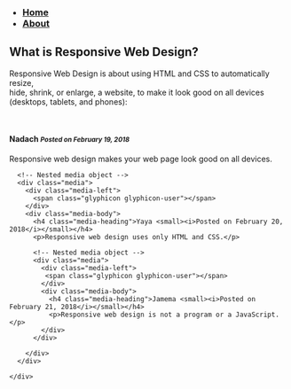 <head>
  <meta charset="utf-8">
  <meta name="viewport" content="width=device-width, initial-scale=1">
  <link rel="stylesheet" href="https://maxcdn.bootstrapcdn.com/bootstrap/3.3.7/css/bootstrap.min.css">
  <script src="https://ajax.googleapis.com/ajax/libs/jquery/3.3.1/jquery.min.js"></script>
  <script src="https://maxcdn.bootstrapcdn.com/bootstrap/3.3.7/js/bootstrap.min.js"></script>
</head>
<body>
  
  <nav id="site-nav">
<ul>
  <h3> <li><a href="#home" class="active">Home</a></li>
   
   <li><a href="about.html">About</a></li></h3>
   
  <a href="javascript:void(0);" class="icon" onclick="myFunction()">
    <i class="fa fa-bars"></i>
  </a>
</ul>
</nav>

<div class="container">
  <h2>What is Responsive Web Design?</h2>
  <p>Responsive Web Design is about using HTML and CSS to automatically resize, <br>
    hide, shrink, or enlarge, a website, to make it look good on all devices (desktops, tablets, and phones):</p><br>
  <div class="media">
    <div class="media-left">
      <span class="glyphicon glyphicon-user"></span>
    </div>
    <div class="media-body">
      <h4 class="media-heading">Nadach <small><i>Posted on February 19, 2018</i></small></h4>
      <p>Responsive web design makes your web page look good on all devices.</p>
      
      <!-- Nested media object -->
      <div class="media">
        <div class="media-left">
          <span class="glyphicon glyphicon-user"></span>
        </div>
        <div class="media-body">
          <h4 class="media-heading">Yaya <small><i>Posted on February 20, 2018</i></small></h4>
          <p>Responsive web design uses only HTML and CSS.</p>

          <!-- Nested media object -->
          <div class="media">
            <div class="media-left">
             <span class="glyphicon glyphicon-user"></span>
            </div>
            <div class="media-body">
              <h4 class="media-heading">Jamema <small><i>Posted on February 21, 2018</i></small></h4>
              <p>Responsive web design is not a program or a JavaScript.</p>
            </div>
          </div>
          
        </div>
      </div>
      
    </div>
  </div>
</div>

</body>

